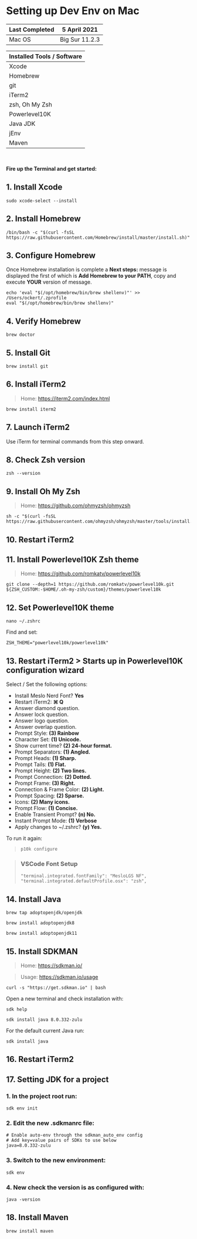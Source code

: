 # Setting up Dev Env on Mac

| Last Completed | 5 April 2021   |
|----------------|----------------|
| Mac OS         | Big Sur 11.2.3 |

| Installed Tools / Software |
|----------------------------|
| Xcode                      |
| Homebrew                   |
| git                        |
| iTerm2                     |
| zsh, Oh My Zsh             |
| Powerlevel10K              |
| Java JDK                   |
| jEnv                       |
| Maven                      |

<br/>

**Fire up the Terminal and get started:**

## 1. Install Xcode
```
sudo xcode-select --install
```

## 2. Install Homebrew
```
/bin/bash -c "$(curl -fsSL https://raw.githubusercontent.com/Homebrew/install/master/install.sh)"
```

## 3. Configure Homebrew
Once Homebrew installation is complete a **Next steps:** message is displayed the first of which is **Add Homebrew to your PATH**, copy and execute **YOUR** version of message.
```
echo 'eval "$(/opt/homebrew/bin/brew shellenv)"' >> /Users/ockert/.zprofile
eval "$(/opt/homebrew/bin/brew shellenv)"

```

## 4. Verify Homebrew
```
brew doctor
```

## 5. Install Git
```
brew install git
```

## 6. Install iTerm2
> Home: https://iterm2.com/index.html
```
brew install iterm2
```
## 7. Launch iTerm2
Use iTerm for terminal commands from this step onward.

## 8. Check Zsh version
```
zsh --version
```

## 9. Install Oh My Zsh
> Home: https://github.com/ohmyzsh/ohmyzsh
```
sh -c "$(curl -fsSL https://raw.githubusercontent.com/ohmyzsh/ohmyzsh/master/tools/install.sh)"
```

## 10. Restart iTerm2


## 11. Install Powerlevel10K Zsh theme
> Home: https://github.com/romkatv/powerlevel10k
```
git clone --depth=1 https://github.com/romkatv/powerlevel10k.git ${ZSH_CUSTOM:-$HOME/.oh-my-zsh/custom}/themes/powerlevel10k
```

## 12. Set Powerlevel10K theme
```
nano ~/.zshrc
```
Find and set:
```
ZSH_THEME="powerlevel10k/powerlevel10k"
```

## 13. Restart iTerm2 > Starts up in Powerlevel10K configuration wizard
Select / Set the following options:
- Install Meslo Nerd Font? **Yes**
- Restart iTerm2: **⌘ Q**
- Answer diamond question.
- Answer lock question.
- Answer logo question.
- Answer overlap question.
- Prompt Style: **(3) Rainbow**
- Character Set: **(1) Unicode.**
- Show current time? **(2) 24-hour format.**
- Prompt Separators: **(1) Angled.**
- Prompt Heads: **(1) Sharp.**
- Prompt Tails: **(1) Flat.**
- Prompt Height: **(2) Two lines.**
- Prompt Connection: **(2) Dotted.**
- Prompt Frame: **(3) Right.**
- Connection & Frame Color: **(2) Light.**
- Prompt Spacing: **(2) Sparse.**
- Icons: **(2) Many icons.**
- Prompt Flow: **(1) Concise.**
- Enable Transient Prompt? **(n) No.**
- Instant Prompt Mode: **(1) Verbose**
- Apply changes to ~/.zshrc? **(y) Yes.**

To run it again:
> ``` 
> p10k configure 
> ``` 

> ### VSCode Font Setup
> ```
> "terminal.integrated.fontFamily": "MesloLGS NF",
> "terminal.integrated.defaultProfile.osx": "zsh",
> ```
## 14. Install Java
```
brew tap adoptopenjdk/openjdk
```
```
brew install adoptopenjdk8
```
```
brew install adoptopenjdk11
```

## 15. Install SDKMAN
>Home: https://sdkman.io/

>Usage: https://sdkman.io/usage

```
curl -s "https://get.sdkman.io" | bash
```

Open a new terminal and check installation with: 

```
sdk help
```

```
sdk install java 8.0.332-zulu   
```

For the default current Java run:
```
sdk install java  
```

## 16. Restart iTerm2

## 17. Setting JDK for a project
### 1. In the project root run:
```
sdk env init
```

### 2. Edit the new .sdkmanrc file:

```
# Enable auto-env through the sdkman_auto_env config
# Add key=value pairs of SDKs to use below
java=8.0.332-zulu
```

### 3. Switch to the new environment:

```
sdk env
```

### 4. New check the version is as configured with:

```
java -version
```

## 18. Install Maven
```
brew install maven
```
